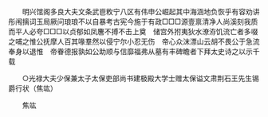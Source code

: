 <!-- { "loadSidebar": true } -->
　　明兴馆阁多良大夫文条武鬯敉宁八区有伟申公崛起其中海涵地负恢乎有容劝讲彤闱摛词玉局厥问琅琅不以自暴考古宪今施于有政□□□源壹禀清净人尚溪刻我质而平人必夸□□□以贞郁如凤麐不搏不击上奠　储宫外拊夷狄水潦洊饥流亡者多啜之哺之惟公抚摩人百其喙羣然以侵宁尔小忍无伤　帝心众沫漂山云胡不畏公于急流奉身以退惟　帝眷德报孰如公助顺与信靡福弗从墓有丰碑瞻者下拜太史诗之以示千载 

　　○光禄大夫少保兼太子太保吏部尚书建极殿大学士赠太保谥文肃荆石王先生锡爵行状（焦竑） 

　　焦竑 
